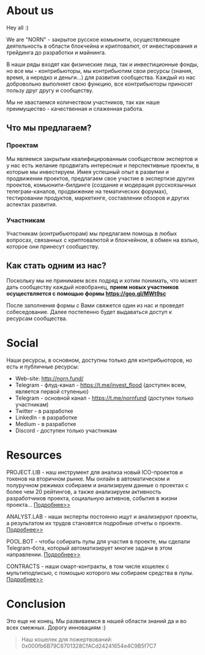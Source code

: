 # About us
Hey all :)

We are "NORN" - закрытое русское комьюнити, осуществляющее деятельность в области блокчейна и криптовалют, от инвестирования и трейдинга до разработки и майнинга.

В наши ряды входят как физические лица, так и инвестиционные фонды, но все мы - контрибьюторы, мы контрибьютим свои ресурсы (знания, время, а нередко и деньги...) для развития сообщества. Каждый из нас добровольно выполняет свою функцию, все контрибьюторы приносят пользу друг другу и сообществу.

Мы не хвастаемся количеством участников, так как наше преимущество - качественная и слаженная работа.

## Что мы предлагаем?
### Проектам
Мы являемся закрытым квалифицированным сообществом экспертов и у нас есть желание продвигать интересные и перспективные проекты, в которые мы инвестируем. Имея успешный опыт в развитии и продвижении проектов, предлагаем свое участие в экспертизе других проектов, комьюнити-билдинге (создание и модерация русскоязычных телеграм-каналов, продвижение на тематических форумах), тестировании продуктов, маркетинге, составлении обзоров и других аспектах развития. 

### Участникам
Участникам (контрибьюторам) мы предлагаем помощь в любых вопросах, связанных с криптовалютой и блокчейном, в обмен на вэлью, которое они принесут сообществу.

## Как стать одним из нас?
Поскольку мы не принимаем всех подряд и хотим понимать, что может дать сообществу каждый новобранец, **прием новых участников осуществляется с помощью формы https://goo.gl/MWt9sc**

После заполнения формы с Вами свяжется один из нас и проведет собеседование. Далее постепенно будет выдаваться доступ к ресурсам сообщества.

# Social
Наши ресурсы, в основном, доступны только для контрибьюторов, но есть и публичные ресурсы:

- Web-site: http://norn.fund/
- Telegram - флуд-канал - https://t.me/invest_flood (доступен всем, является первой ступенью)
- Telegram - основной канал - https://t.me/nornfund (доступен только участникам)
- Twitter - в разработке
- LinkedIn - в разработке
- Medium - в разработке
- Discord - доступен только участникам

# Resources
PROJECT.LIB - наш инструмент для анализа новый ICO-проектов и токенов на вторичном рынке. Мы онлайн в автоматическом и полуручном режимах собираем и анализируем данные о проектах с более чем 20 рейтингов, а также анализируем активность разработчиков проекта, социальную активнов, события в жизни проекта... [Подробнее>>](https://github.com/NORN-FUND/public/tree/master/PROJECT.LIB)

ANALYST.LAB - наши эксперты постоянно ищут и анализируют проекты, а результатом их трудов становятся подробные отчеты о проекте. [Подробнее>>](https://github.com/NORN-FUND/public/tree/master/ANALYST.LAB)

POOL.BOT - чтобы собирать пулы для участия в проекте, мы сделали Telegram-бота, который автоматизирует многие задачи в этом направлении. [Подробнее>>](https://github.com/NORN-FUND/public/tree/master/POOL.BOT)

CONTRACTS - наши смарт-контракты, в том числе кошелек с мультиподписью, с помощью которого мы собираем средства в пулы. [Подробнее>>](https://github.com/NORN-FUND/public/tree/master/CONTRACTS)

# Conclusion
Это еще не конец. Мы развиваемся в нашей области знаний да и во всех смежных. Дорогу инновациям :)

> Наш кошелек для пожертвований: 0x000fb6B79C6701328CfACd24241654e4C9B5f7C7

